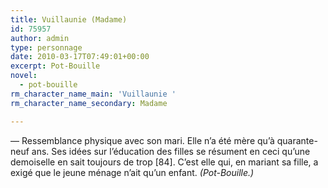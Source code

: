 ```yaml
---
title: Vuillaunie (Madame)
id: 75957
author: admin
type: personnage
date: 2010-03-17T07:49:01+00:00
excerpt: Pot-Bouille
novel:
  - pot-bouille
rm_character_name_main: 'Vuillaunie '
rm_character_name_secondary: Madame

---
```

— Ressemblance physique avec son mari. Elle n&rsquo;a été mère qu&rsquo;à quarante-neuf ans. Ses idées sur l&rsquo;éducation des filles se résument en ceci qu&rsquo;une demoiselle en sait toujours de trop [84]. C&rsquo;est elle qui, en mariant sa fille, a exigé que le jeune ménage n&rsquo;ait qu&rsquo;un enfant. _(Pot-Bouille.)_